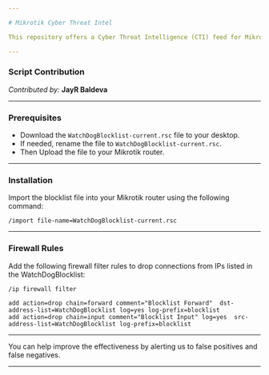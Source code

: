 ```yaml
---

# Mikrotik Cyber Threat Intel

This repository offers a Cyber Threat Intelligence (CTI) feed for MikroTik routers in RSC format. It provides a compact list of malicious IP addresses, designed using AI/ML reinforcement learning to block 60–70% of attacks while minimizing list size, helping to protect your network effectively. 

---
```


### Script Contribution

*Contributed by:* **JayR Baldeva**

---

### Prerequisites

- Download the `WatchDogBlocklist-current.rsc` file to your desktop.
- If needed, rename the file to `WatchDogBlocklist-current.rsc`.
- Then Upload the file to your Mikrotik router.

---

### Installation

Import the blocklist file into your Mikrotik router using the following command:

```shell
/import file-name=WatchDogBlocklist-current.rsc
```

---

### Firewall Rules

Add the following firewall filter rules to drop connections from IPs listed in the WatchDogBlocklist:

```plaintext
/ip firewall filter

add action=drop chain=forward comment="Blocklist Forward"  dst-address-list=WatchDogBlocklist log=yes log-prefix=blocklist
add action=drop chain=input comment="Blocklist Input" log=yes  src-address-list=WatchDogBlocklist log-prefix=blocklist
```

---

You can help improve the effectiveness by alerting us to false positives and false negatives.

---



